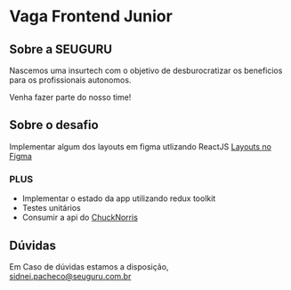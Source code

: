 # Vaga Frontend Junior

## Sobre a SEUGURU

Nascemos uma insurtech com o objetivo de desburocratizar os beneficios para os profissionais autonomos.

Venha fazer parte do nosso time!

## Sobre o desafio

Implementar algum dos layouts em figma utlizando ReactJS
[Layouts no Figma](https://www.figma.com/file/kfuOuETuGA6JDxQcH5Bu65/TESTE-DEV?node-id=1%3A2770)

### PLUS

 - Implementar o estado da app utilizando redux toolkit
 - Testes unitários
 - Consumir a api do [ChuckNorris](https://api.chucknorris.io/)


## Dúvidas 

Em Caso de dúvidas estamos a disposição,
sidnei.pacheco@seuguru.com.br



